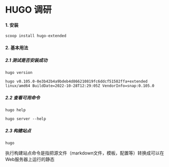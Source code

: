 # HUGO 调研

#### 1. 安装

```shell
scoop install hugo-extended
```



#### 2. 基本用法

##### 2.1 测试是否安装成功

```shell
hugo version

hugo v0.105.0-0e3b42b4a9bdeb4d866210819fc6ddcf51582ffa+extended linux/amd64 BuildDate=2022-10-28T12:29:05Z VendorInfo=snap:0.105.0
```

##### 2.2 查看可用命令

```shell
hugo help

hugo server --help
```

##### 2.3 构建站点

```shell
hugo
```

执行构建站点命令是指把源文件（markdown文件，模板，配置等）转换成可以在Web服务器上运行的静态